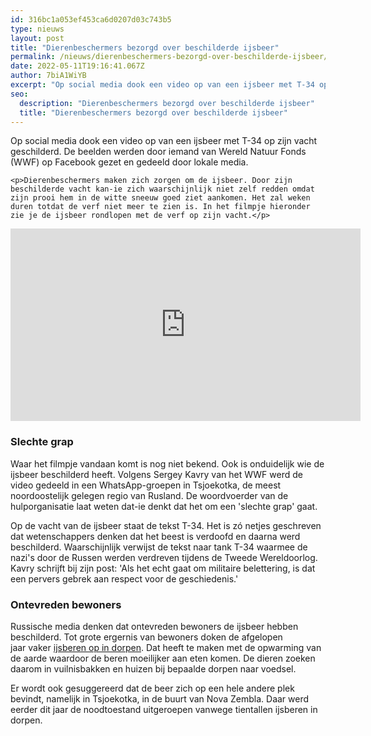 ```yaml
---
id: 316bc1a053ef453ca6d0207d03c743b5
type: nieuws
layout: post
title: "Dierenbeschermers bezorgd over beschilderde ijsbeer"
permalink: /nieuws/dierenbeschermers-bezorgd-over-beschilderde-ijsbeer/
date: 2022-05-11T19:16:41.067Z
author: 7biA1WiYB
excerpt: "Op social media dook een video op van een ijsbeer met T-34 op zijn vacht geschilderd. De beelden werden door iemand van Wereld Natuur Fonds (WWF) op Facebook gezet en gedeeld door lokale media.  "
seo:
  description: "Dierenbeschermers bezorgd over beschilderde ijsbeer"
  title: "Dierenbeschermers bezorgd over beschilderde ijsbeer"
---
```

Op social media dook een video op van een ijsbeer met T-34 op zijn vacht geschilderd. De beelden werden door iemand van Wereld Natuur Fonds (WWF) op Facebook gezet en gedeeld door lokale media.  

    <p>Dierenbeschermers maken zich zorgen om de ijsbeer. Door zijn beschilderde vacht kan-ie zich waarschijnlijk niet zelf redden omdat zijn prooi hem in de witte sneeuw goed ziet aankomen. Het zal weken duren totdat de verf niet meer te zien is. In het filmpje hieronder zie je de ijsbeer rondlopen met de verf op zijn vacht.</p>
<p><iframe allowfullscreen="true" allowtransparency="true" frameborder="0" height="308" scrolling="no" src="https://www.facebook.com/plugins/video.php?href=https%3A%2F%2Fwww.facebook.com%2Fskavry%2Fvideos%2F2769434279773693%2F&amp;show_text=0&amp;width=560" width="560"></iframe></p>
<h3>Slechte grap</h3>
<p>Waar het filmpje vandaan komt is nog niet bekend. Ook is onduidelijk wie de ijsbeer beschilderd heeft. Volgens Sergey Kavry van het WWF werd de video gedeeld in een WhatsApp-groepen in Tsjoekotka, de meest noordoostelijk gelegen regio van Rusland. De woordvoerder van de hulporganisatie laat weten dat-ie denkt dat het om een 'slechte grap' gaat.</p>
<p>Op de vacht van de ijsbeer staat de tekst T-34. Het is zó netjes geschreven dat wetenschappers denken dat het beest is verdoofd en daarna werd beschilderd. Waarschijnlijk verwijst de tekst naar tank T-34 waarmee de nazi's door de Russen werden verdreven tijdens de Tweede Wereldoorlog. Kavry schrijft bij zijn post: 'Als het echt gaat om militaire belettering, is dat een pervers gebrek aan respect voor de geschiedenis.'</p>
<h3>Ontevreden bewoners</h3>
<p>Russische media denken dat ontevreden bewoners de ijsbeer hebben beschilderd. Tot grote ergernis van bewoners doken de afgelopen jaar vaker <a href="https://www.kidsweek.nl/nieuws-dieren/hongerige-ijsbeer-gespot-bewoonde-wereld" target="_blank">ijsberen op in dorpen</a>. Dat heeft te maken met de opwarming van de aarde waardoor de beren moeilijker aan eten komen. De dieren zoeken daarom in vuilnisbakken en huizen bij bepaalde dorpen naar voedsel.</p>
<p>Er wordt ook gesuggereerd dat de beer zich op een hele andere plek bevindt, namelijk in Tsjoekotka, in de buurt van Nova Zembla. Daar werd eerder dit jaar de noodtoestand uitgeroepen vanwege tientallen ijsberen in dorpen. </p>  
